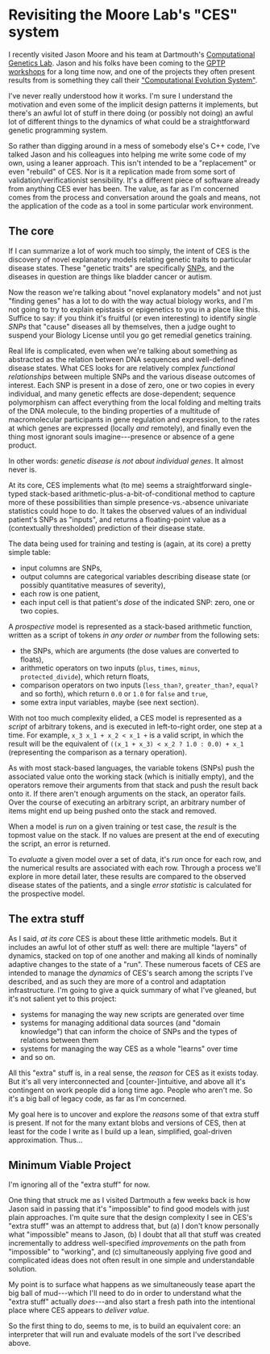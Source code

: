 # Revisiting the Moore Lab's "CES" system

I recently visited Jason Moore and his team at Dartmouth's [Computational Genetics Lab](http://www.epistasis.org). Jason and his folks have been coming to the [GPTP workshops](http://www.lsa.umich.edu/cscs/events/annualevents/geneticprogrammingtheoryandpracticeworkshop) for a long time now, and one of the projects they often present results from is something they call their ["Computational Evolution System"](http://scholar.google.com/scholar?q=moore+%22Computational+Evolution+System%22).

I've never really understood how it works. I'm sure I understand the motivation and even some of the implicit design patterns it implements, but there's an awful lot of stuff in there doing (or possibly not doing) an awful lot of different things to the dynamics of what could be a straightforward genetic programming system.

So rather than digging around in a mess of somebody else's C++ code, I've talked Jason and his colleagues into helping me write some code of my own, using a leaner approach. This isn't intended to be a "replacement" or even "rebuild" of CES. Nor is it a replication made from some sort of validation/verificationist sensibility. It's a different piece of software already from anything CES ever has been. The value, as far as I'm concerned comes from the process and conversation around the goals and means, not the application of the code as a tool in some particular work environment.

## The core

If I can summarize a lot of work much too simply, the intent of CES is the discovery of novel explanatory models relating genetic traits to particular disease states. These "genetic traits" are specifically [SNPs](http://en.wikipedia.org/wiki/Single-nucleotide_polymorphism), and the diseases in question are things like bladder cancer or autism.

Now the reason we're talking about "novel explanatory models" and not just "finding genes" has a lot to do with the way actual biology works, and I'm not going to try to explain epistasis or epigenetics to you in a place like this. Suffice to say: if you think it's fruitful (or even interesting) to identify *single SNPs* that "cause" diseases all by themselves, then a judge ought to suspend your Biology License until you go get remedial genetics training.

Real life is complicated, even when we're talking about something as abstracted as the relation between DNA sequences and well-defined disease states. What CES looks for are relatively complex *functional relationships* between multiple SNPs and the various disease outcomes of interest. Each SNP is present in a dose of zero, one or two copies in every individual, and many genetic effects are dose-dependent; sequence polymorphism can affect everything from the local folding and melting traits of the DNA molecule, to the binding properties of a multitude of macromolecular participants in gene regulation and expression, to the rates at which genes are expressed (locally *and* remotely), and finally even the thing most ignorant souls imagine---presence or absence of a gene product.

In other words: *genetic disease is not about individual genes*. It almost never is.

At its core, CES implements what (to me) seems a straightforward single-typed stack-based arithmetic-plus-a-bit-of-conditional method to capture more of these possibilities than simple presence-vs.-absence univariate statistics could hope to do. It takes the observed values of an individual patient's SNPs as "inputs", and returns a floating-point value as a (contextually thresholded) prediction of their disease state.

The data being used for training and testing is (again, at its core) a pretty simple table:

- input columns are SNPs,
- output columns are categorical variables describing disease state (or possibly quantitative measures of severity),
- each row is one patient,
- each input cell is that patient's *dose* of the indicated SNP: zero, one or two copies.

A *prospective* model is represented as a stack-based arithmetic function, written as a script of tokens *in any order or number* from the following sets:

- the SNPs, which are arguments (the dose values are converted to floats), 
- arithmetic operators on two inputs (`plus`, `times`, `minus`, `protected_divide`), which return floats,
- comparison operators on two inputs (`less_than?`, `greater_than?`, `equal?` and so forth), which return `0.0` or `1.0` for `false` and `true`,
- some extra input variables, maybe (see next section).

With not too much complexity elided, a CES model is represented as a *script* of arbitrary tokens, and is executed in left-to-right order, one step at a time. For example, `x_3 x_1 + x_2 < x_1 +` is a valid script, in which the result will be the equivalent of `((x_1 + x_3) < x_2 ? 1.0 : 0.0) + x_1` (representing the comparison as a ternary operation).

As with most stack-based languages, the variable tokens (SNPs) push the associated value onto the working stack (which is initially empty), and the operators remove their arguments from that stack and push the result back onto it. If there aren't enough arguments on the stack, an operator fails. Over the course of executing an arbitrary script, an arbitrary number of items might end up being pushed onto the stack and removed.

When a model is *run* on a given training or test case, the *result* is the topmost value on the stack. If no values are present at the end of executing the script, an error is returned.

To *evaluate* a given model over a set of data, it's *run* once for each row, and the numerical results are associated with each row. Through a process we'll explore in more detail later, these results are compared to the observed disease states of the patients, and a single *error statistic* is calculated for the prospective model.

## The extra stuff

As I said, *at its core* CES is about these little arithmetic models. But it includes an awful lot of other stuff as well: there are multiple "layers" of dynamics, stacked on top of one another and making all kinds of nominally adaptive changes to the state of a "run". These numerous facets of CES are intended to manage the *dynamics* of CES's search among the scripts I've described, and as such they are more of a control and adaptation infrastructure. I'm going to give a quick summary of what I've gleaned, but it's not salient yet to this project:

- systems for managing the way new scripts are generated over time
- systems for managing additional data sources (and "domain knowledge") that can inform the choice of SNPs and the types of relations between them
- systems for managing the way CES as a whole "learns" over time
- and so on.

All this "extra" stuff is, in a real sense, the *reason* for CES as it exists today. But it's all very interconnected and [counter-]intuitive, and above all it's contingent on work people did a long time ago. People who aren't me. So it's a big ball of legacy code, as far as I'm concerned.

My goal here is to uncover and explore the *reasons* some of that extra stuff is present. If not for the many extant blobs and versions of CES, then at least for the code I write as I build up a  lean, simplified, goal-driven approximation. Thus...

## Minimum Viable Project

I'm ignoring all of the "extra stuff" for now.

One thing that struck me as I visited Dartmouth a few weeks back is how Jason said in passing that it's "impossible" to find good models with just plain approaches. I'm quite sure that the design complexity I see in CES's "extra stuff" was an attempt to address that, but (a) I don't know personally what "impossible" means to Jason, (b) I doubt that all that stuff was created incrementally to address well-specified *improvements* on the path from "impossible" to "working", and (c) simultaneously applying five good and complicated ideas does not often result in one simple and understandable solution.

My point is to surface what happens as we simultaneously tease apart the big ball of mud---which I'll need to do in order to understand what the "extra stuff" actually *does*---and also start a fresh path into the intentional place where CES appears to *deliver value*.

So the first thing to do, seems to me, is to build an equivalent core: an interpreter that will run and evaluate models of the sort I've described above.